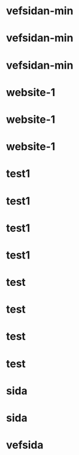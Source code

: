 # vefsidan-min
# vefsidan-min
# vefsidan-min
# website-1
# website-1
# website-1
# test1
# test1
# test1
# test1
# test
# test
# test
# test
# sida
# sida
# vefsida
